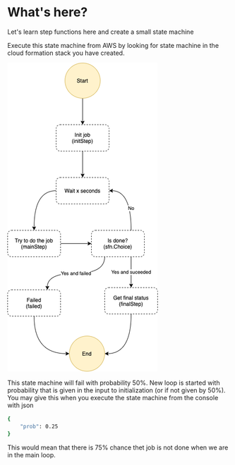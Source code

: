 # What's here?

Let's learn step functions here and create a small state machine

Execute this state machine from AWS by looking for state machine in the cloud formation stack you have created.

![plot](../sketches/state-machine.png)

This state machine will fail with probability 50%. New loop is started with probability that is given in the input to initialization (or if not given by 50%). You may give this when you execute the state machine from the console with json

```bash
{
    "prob": 0.25
}
```

This would mean that there is 75% chance thet job is not done when we are in the main loop.

